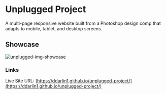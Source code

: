 # Unplugged Project
A multi-page responsive website built from a Photoshop design comp that adapts to mobile, tablet, and desktop screens.

## Showcase
![unplugged-img-showcase](https://user-images.githubusercontent.com/87884573/148620097-1cc738fa-0bc6-438a-b5ed-a6827bde3d5a.jpg)

### Links
Live Site URL: [https://ddarlin1.github.io/unplugged-project/](https://ddarlin1.github.io/unplugged-project/)
